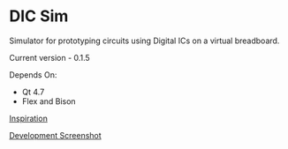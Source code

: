 DIC Sim
=======

Simulator for prototyping circuits using Digital ICs on a virtual breadboard.

Current version - 0.1.5

Depends On:
 - Qt 4.7
 - Flex and Bison

[Inspiration](http://i.imgur.com/MCNHALY)

[Development Screenshot](http://i.imgur.com/E4RrZJ0)
